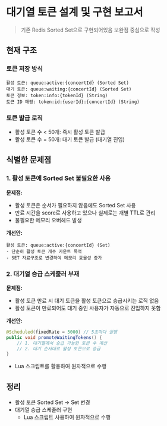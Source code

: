 # 대기열 토큰 설계 및 구현 보고서
> 기존 Redis Sorted Set으로 구현되어있음
> 보완점 중심으로 작성

## 현재 구조
### 토큰 저장 방식
```
활성 토큰: queue:active:{concertId} (Sorted Set)
대기 토큰: queue:waiting:{concertId} (Sorted Set)
토큰 정보: token:info:{tokenId} (String)
토큰 ID 매핑: token:id:{userId}:{concertId} (String)
```

### 토큰 발급 로직
- 활성 토큰 수 < 50개: 즉시 활성 토큰 발급
- 활성 토큰 수 = 50개: 대기 토큰 발급 (대기열 진입)

## 식별한 문제점
### 1. 활성 토큰에 Sorted Set 불필요한 사용
**문제점:**
- 활성 토큰은 순서가 필요하지 않음에도 Sorted Set 사용
- 만료 시간을 score로 사용하고 있으나 실제로는 개별 TTL로 관리
- 불필요한 메모리 오버헤드 발생

**개선안:**
```
활성 토큰: queue:active:{concertId} (Set)
- 단순히 활성 토큰 개수 카운트 목적
- SET 자료구조로 변경하여 메모리 효율성 증가
```

### 2. 대기열 승급 스케줄러 부재
**문제점:**
- 활성 토큰 만료 시 대기 토큰을 활성 토큰으로 승급시키는 로직 없음
- 활성 토큰이 만료되어도 대기 중인 사용자가 자동으로 진입하지 못함

**개선안:**
```java
@Scheduled(fixedRate = 5000) // 5초마다 실행
public void promoteWaitingTokens() {
    // 1. 대기열에서 승급 가능한 토큰 수 계산
    // 2. 대기 순서대로 활성 토큰으로 승급
}
```

- Lua 스크립트를 활용하여 원자적으로 수행

## 정리
- 활성 토큰 Sorted Set -> Set 변경
- 대기열 승급 스케줄러 구현
   - Lua 스크립트 사용하여 원자적으로 수행